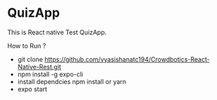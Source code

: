 # QuizApp

This is React native Test QuizApp.

How to Run ?

- git clone https://github.com/vyasishanatc194/Crowdbotics-React-Native-Rest.git
- npm install -g expo-cli
- install dependcies npm install or yarn
- expo start
